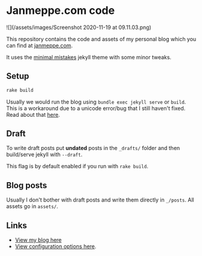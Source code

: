 # Janmeppe.com code 

![](/assets/images/Screenshot 2020-11-19 at 09.11.03.png)

This repository contains the code and assets of my personal blog which you can find at [janmeppe.com](www.janmeppe.com). 

It uses the [minimal
mistakes](https://mmistakes.github.io/minimal-mistakes/) jekyll theme with some minor tweaks.

## Setup

```ruby
rake build
```

Usually we would run the blog using `bundle exec jekyll serve` or `build`.
This is a workaround due to a unicode error/bug that I still haven't fixed.
Read about that [here](https://www.janmeppe.com/blog/invalid-US-ASCII-character/).

## Draft 

To write draft posts put **undated** posts in the `_drafts/` folder and then
build/serve jekyll with `--draft`.

This flag is by default enabled if you run with `rake build`. 

## Blog posts

Usually I don't bother with draft posts and write them directly in `_/posts`. All assets go in `assets/`. 

## Links

* [View my blog here](https://rainymood.github.io/)
* [View configuration options here](https://mmistakes.github.io/minimal-mistakes/docs/configuration/).

